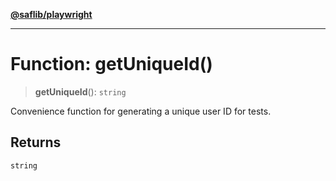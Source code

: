 [**@saflib/playwright**](../index.md)

***

# Function: getUniqueId()

> **getUniqueId**(): `string`

Convenience function for generating a unique user ID for tests.

## Returns

`string`
